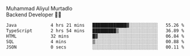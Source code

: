Muhammad Aliyul Murtadlo
<br>
Backend Developer 👨‍💻
<br>
<!--START_SECTION:waka-->

```txt
Java             4 hrs 21 mins   █████████████▓░░░░░░░░░░░   55.26 %
TypeScript       2 hrs 54 mins   █████████▒░░░░░░░░░░░░░░░   36.89 %
HTML             32 mins         █▓░░░░░░░░░░░░░░░░░░░░░░░   06.84 %
SQL              4 mins          ▒░░░░░░░░░░░░░░░░░░░░░░░░   00.88 %
JSON             0 secs          ░░░░░░░░░░░░░░░░░░░░░░░░░   00.11 %
```

<!--END_SECTION:waka-->
